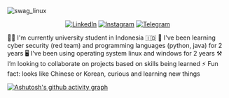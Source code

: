 <!--
### Hi there 

**realalf1/realalf1** is a ✨ _special_ ✨ repository because its `README.md` (this file) appears on your GitHub profile.

Hi Here are some ideas to get you started:
-->

<div align="left">
  
  ![swag_linux](https://github.com/realalf1/realalf1/assets/152812058/28f0e289-6b62-4687-971a-f10560c0be6e)

  <div align="center">
    
  <a href="https://linkedin.com/in/xecureyan">![LinkedIn](https://img.shields.io/badge/linkedin-%230077B5.svg?style=for-the-badge&logo=linkedin&logoColor=white)</a> <a href="https://instagram.com/xecureyan">![Instagram](https://img.shields.io/badge/Instagram-E4405F?style=for-the-badge&logo=instagram&logoColor=white)</a> <a href="https://t.me/realalf1">![Telegram](https://img.shields.io/badge/Telegram-2CA5E0?style=for-the-badge&logo=telegram&logoColor=white)</a>
    
  </div>
  
</div>
  



<div align="left">
<!-- 🔭 I’m currently working on ...-->
  🧑‍🎓 I'm currently university student in Indonesia 🇮🇩
  🚀 I've been learning cyber security (red team) and programming languages (python, java) for 2 years
  🖥️ I've been using operating system linux and windows for 2 years
  ⚒️ I’m looking to collaborate on projects based on skills being learned <!-- 📫 How to reach me: -->
  ⚡ Fun fact: looks like Chinese or Korean, curious and learning new things
</div>  
<!-- --- -->

[![Ashutosh's github activity graph](https://github-readme-activity-graph.vercel.app/graph?username=realalf1&theme=github-compact)](https://github.com/ashutosh00710/github-readme-activity-graph)
